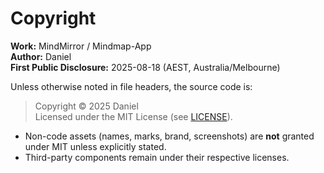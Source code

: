 
# Copyright

**Work:** MindMirror / Mindmap-App  
**Author:** Daniel  
**First Public Disclosure:** 2025-08-18 (AEST, Australia/Melbourne)

Unless otherwise noted in file headers, the source code is:
> Copyright © 2025 Daniel  
> Licensed under the MIT License (see [LICENSE](./LICENSE)).

- Non-code assets (names, marks, brand, screenshots) are **not** granted under MIT unless explicitly stated.
- Third-party components remain under their respective licenses.
